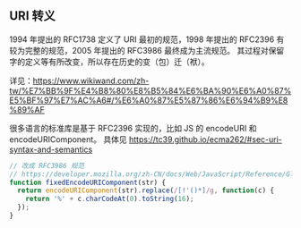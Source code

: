 ## URI 转义

1994 年提出的 RFC1738 定义了 URI 最初的规范，1998 年提出的 RFC2396 有较为完整的规范，2005 年提出的 RFC3986 最终成为主流规范。
其过程对保留字的定义等有所改变，所以存在历史的变（包）迁（袱）。

详见：https://www.wikiwand.com/zh-tw/%E7%BB%9F%E4%B8%80%E8%B5%84%E6%BA%90%E6%A0%87%E5%BF%97%E7%AC%A6#/%E6%A0%87%E5%87%86%E6%94%B9%E8%89%AF

很多语言的标准库是基于 RFC2396 实现的，比如 JS 的 encodeURI 和 encodeURIComponent。
具体见 https://tc39.github.io/ecma262/#sec-uri-syntax-and-semantics

```js
// 改成 RFC3986 规范
// https://developer.mozilla.org/zh-CN/docs/Web/JavaScript/Reference/Global_Objects/encodeURIComponent
function fixedEncodeURIComponent(str) {
  return encodeURIComponent(str).replace(/[!'()*]/g, function(c) {
    return '%' + c.charCodeAt(0).toString(16);
  });
}
```
